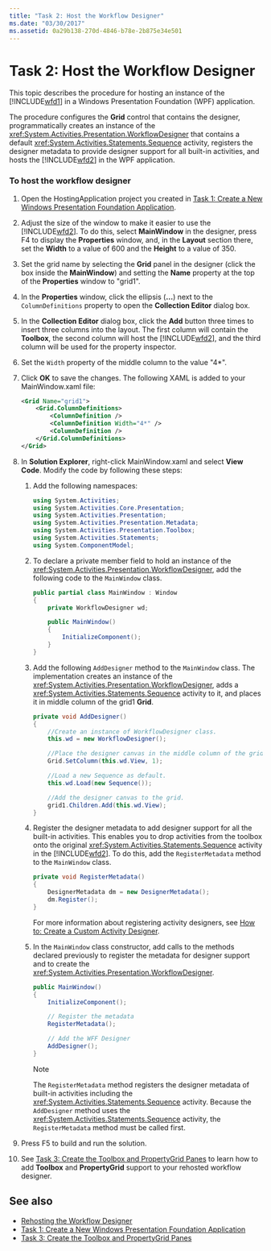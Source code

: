 ```yaml
---
title: "Task 2: Host the Workflow Designer"
ms.date: "03/30/2017"
ms.assetid: 0a29b138-270d-4846-b78e-2b875e34e501
---
```

# Task 2: Host the Workflow Designer

This topic describes the procedure for hosting an instance of the [!INCLUDE[wfd1](../../../includes/wfd1-md.md)] in a Windows Presentation Foundation (WPF) application.

The procedure configures the **Grid** control that contains the designer, programmatically creates an instance of the <xref:System.Activities.Presentation.WorkflowDesigner> that contains a default <xref:System.Activities.Statements.Sequence> activity, registers the designer metadata to provide designer support for all built-in activities, and hosts the [!INCLUDE[wfd2](../../../includes/wfd2-md.md)] in the WPF application.

### To host the workflow designer

1. Open the HostingApplication project you created in [Task 1: Create a New Windows Presentation Foundation Application](task-1-create-a-new-wpf-app.md).

2. Adjust the size of the window to make it easier to use the [!INCLUDE[wfd2](../../../includes/wfd2-md.md)]. To do this, select **MainWindow** in the designer, press F4 to display the **Properties** window, and, in the **Layout** section there, set the **Width** to a value of 600 and the **Height** to a value of 350.

3. Set the grid name by selecting the **Grid** panel in the designer (click the box inside the **MainWindow**) and setting the **Name** property at the top of the **Properties** window to "grid1".

4. In the **Properties** window, click the ellipsis (**…**) next to the `ColumnDefinitions` property to open the **Collection Editor** dialog box.

5. In the **Collection Editor** dialog box, click the **Add** button three times to insert three columns into the layout. The first column will contain the **Toolbox**, the second column will host the [!INCLUDE[wfd2](../../../includes/wfd2-md.md)], and the third column will be used for the property inspector.

6. Set the `Width` property of the middle column to the value "4*".

7. Click **OK** to save the changes. The following XAML is added to your MainWindow.xaml file:

    ```xml
    <Grid Name="grid1">
        <Grid.ColumnDefinitions>
            <ColumnDefinition />
            <ColumnDefinition Width="4*" />
            <ColumnDefinition />
        </Grid.ColumnDefinitions>
    </Grid>
    ```

8. In **Solution Explorer**, right-click MainWindow.xaml and select **View Code**. Modify the code by following these steps:

    1. Add the following namespaces:

        ```csharp
        using System.Activities;
        using System.Activities.Core.Presentation;
        using System.Activities.Presentation;
        using System.Activities.Presentation.Metadata;
        using System.Activities.Presentation.Toolbox;
        using System.Activities.Statements;
        using System.ComponentModel;
        ```

    2. To declare a private member field to hold an instance of the <xref:System.Activities.Presentation.WorkflowDesigner>, add the following code to the `MainWindow` class.

        ```csharp
        public partial class MainWindow : Window
        {
            private WorkflowDesigner wd;

            public MainWindow()
            {
                InitializeComponent();
            }
        }
        ```

    3. Add the following `AddDesigner` method to the `MainWindow` class. The implementation creates an instance of the <xref:System.Activities.Presentation.WorkflowDesigner>, adds a <xref:System.Activities.Statements.Sequence> activity to it, and places it in middle column of the grid1 **Grid**.

        ```csharp
        private void AddDesigner()
        {
            //Create an instance of WorkflowDesigner class.
            this.wd = new WorkflowDesigner();

            //Place the designer canvas in the middle column of the grid.
            Grid.SetColumn(this.wd.View, 1);

            //Load a new Sequence as default.
            this.wd.Load(new Sequence());

            //Add the designer canvas to the grid.
            grid1.Children.Add(this.wd.View);
        }
        ```

    4. Register the designer metadata to add designer support for all the  built-in activities. This enables you to drop activities from the toolbox onto the original <xref:System.Activities.Statements.Sequence> activity in the [!INCLUDE[wfd2](../../../includes/wfd2-md.md)]. To do this, add the `RegisterMetadata` method to the `MainWindow` class.

        ```csharp
        private void RegisterMetadata()
        {
            DesignerMetadata dm = new DesignerMetadata();
            dm.Register();
        }
        ```

        For more information about registering activity designers, see [How to: Create a Custom Activity Designer](how-to-create-a-custom-activity-designer.md).

    5. In the `MainWindow` class constructor, add calls to the methods declared previously to register the metadata for designer support and to create the <xref:System.Activities.Presentation.WorkflowDesigner>.

        ```csharp
        public MainWindow()
        {
            InitializeComponent();

            // Register the metadata
            RegisterMetadata();

            // Add the WFF Designer
            AddDesigner();
        }
        ```

        > [!NOTE]
        > The `RegisterMetadata` method registers the designer metadata of built-in activities including the <xref:System.Activities.Statements.Sequence> activity. Because the `AddDesigner` method uses the <xref:System.Activities.Statements.Sequence> activity, the `RegisterMetadata` method must be called first.

9. Press F5 to build and run the solution.

10. See [Task 3: Create the Toolbox and PropertyGrid Panes](task-3-create-the-toolbox-and-propertygrid-panes.md) to learn how to add **Toolbox** and **PropertyGrid** support to your rehosted workflow designer.

## See also

- [Rehosting the Workflow Designer](rehosting-the-workflow-designer.md)
- [Task 1: Create a New Windows Presentation Foundation Application](task-1-create-a-new-wpf-app.md)
- [Task 3: Create the Toolbox and PropertyGrid Panes](task-3-create-the-toolbox-and-propertygrid-panes.md)
